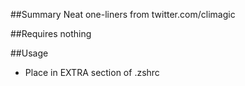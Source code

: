 ##Summary
Neat one-liners from twitter.com/climagic

##Requires
nothing

##Usage
* Place in EXTRA section of .zshrc
